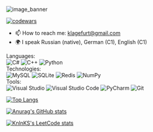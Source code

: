 <!--<h1 align="center">Hi there, I'm Nikolay</a> 
<img src="https://github.com/blackcater/blackcater/raw/main/images/Hi.gif" height="32"/></h1>
<h3 align="center">C#, Python and C++ Developer</h3>-->

![image_banner](https://github.com/Klagefurt/klagefurt/assets/124679271/00bd5809-bb57-48d8-aecd-fb9767fff422)


<!--[![codewars](https://www.codewars.com/users/Nick_1987/badges/large)](https://www.codewars.com/users/username)-->
[![codewars](https://www.codewars.com/users/Nick_1987/badges/small)](https://www.codewars.com/users/username)

- 📫 How to reach me: klagefurt@gmail.com
- 🌍 I speak Russian (native), German (C1), English (C1)

Languages: 
<br>
![C#](https://img.shields.io/badge/c%23-%23239120.svg?style=for-the-badge&logo=csharp&logoColor=white)
![C++](https://img.shields.io/badge/c++-%2300599C.svg?style=for-the-badge&logo=c%2B%2B&logoColor=white)
![Python](https://img.shields.io/badge/python-3670A0?style=for-the-badge&logo=python&logoColor=ffdd54) 
<br>
Technologies: 
<br>
![MySQL](https://img.shields.io/badge/mysql-4479A1.svg?style=for-the-badge&logo=mysql&logoColor=white)
![SQLite](https://img.shields.io/badge/sqlite-%2307405e.svg?style=for-the-badge&logo=sqlite&logoColor=white)
![Redis](https://img.shields.io/badge/redis-%23DD0031.svg?style=for-the-badge&logo=redis&logoColor=white)
![NumPy](https://img.shields.io/badge/numpy-%23013243.svg?style=for-the-badge&logo=numpy&logoColor=white) 
<br>
Tools: 
<br>
![Visual Studio](https://img.shields.io/badge/Visual%20Studio-5C2D91.svg?style=for-the-badge&logo=visual-studio&logoColor=white)
![Visual Studio Code](https://img.shields.io/badge/Visual%20Studio%20Code-0078d7.svg?style=for-the-badge&logo=visual-studio-code&logoColor=white)
![PyCharm](https://img.shields.io/badge/pycharm-143?style=for-the-badge&logo=pycharm&logoColor=black&color=black&labelColor=green)
![Git](https://img.shields.io/badge/git-%23F05033.svg?style=for-the-badge&logo=git&logoColor=white) 
<br>



<!--![](https://leetcard.jacoblin.cool/leetcode?site=cn)-->

[![Top Langs](https://github-readme-stats.vercel.app/api/top-langs/?username=klagefurt&layout=compact)](https://github.com/anuraghazra/github-readme-stats)

[![Anurag's GitHub stats](https://github-readme-stats.vercel.app/api?username=anuraghazra)](https://github.com/anuraghazra/github-readme-stats)

<!--[![KnlnKS's LeetCode stats](https://leetcode-stats-six.vercel.app/api?username=klagefurt&theme=dark)](https://github.com/KnlnKS/leetcode-stats)-->

[![KnlnKS's LeetCode stats](https://leetcode-stats-six.vercel.app/api?username=klagefurt&theme=dark)](https://github.com/KnlnKS/leetcode-stats)


<!--
**Klagefurt/klagefurt** is a ✨ _special_ ✨ repository because its `README.md` (this file) appears on your GitHub profile.

Here are some ideas to get you started:

- 🔭 I’m currently working on ...
- 🌱 I’m currently learning ...
- 👯 I’m looking to collaborate on ...
- 🤔 I’m looking for help with ...
- 💬 Ask me about ...
- 📫 How to reach me: ...
- 😄 Pronouns: ...
- ⚡ Fun fact: ...
-->
